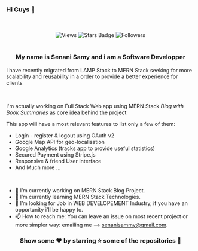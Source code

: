 ### Hi Guys 👋
<br />
<div align="center">
</div>
<br />

<div align="center">
    <img src="https://komarev.com/ghpvc/?username=samlogy&label=Views&color=blue&style=flat" alt="Views" />
    <img src="https://img.shields.io/github/stars/samlogy" alt="Stars Badge" />
    <img src="https://img.shields.io/github/followers/samlogy" alt="Followers" />
</div>
<br />

<h3 align="center"> My name is Senani Samy and i am a Software Developper  </h3>
<p> I have recently migrated from LAMP Stack to MERN Stack seeking for more scalability and reusability in a order to provide a better experience for clients
</p>
<br />

<p> I'm actually working on Full Stack Web app using MERN Stack <i> Blog with Book Summaries </i> as core idea behind the project </p>
<p> This app will have a most relevant features to list only a few of them: </p>
<ul>
    <li> Login - register & logout using OAuth v2 </li>
    <li> Google Map API for geo-localisation </li>
    <li> Google Analytics (tracks app to provide useful statistics) </li>
    <li> Secured Payment using Stripe.js </li>
    <li> Responsive & friend User Interface </li>
    <li> And Much more ... </li>
</ul>

<br />

- 🔭 I’m currently working on MERN Stack Blog Project.
- 🌱 I’m currently learning MERN Stack Technologies.
- 🤔 I’m looking for Job in WEB DEVELOPEMENT Industry, if you have an opportunity i'll be happy to.
- 📫 How to reach me: 
    You can leave an issue on most recent project or more simpler way: emailing me --> senanisammy@gmail.com.


<div align="center">

### Show some ❤️ by starring ⭐ some of the repositories 📘

</div>
<br />

